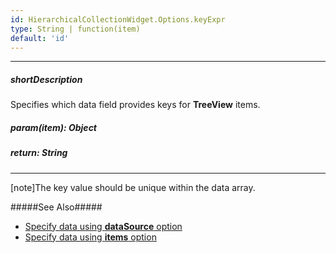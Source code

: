 ```yaml
---
id: HierarchicalCollectionWidget.Options.keyExpr
type: String | function(item)
default: 'id'
---
```

---
##### shortDescription
Specifies which data field provides keys for **TreeView** items.

##### param(item): Object
<!-- Description goes here -->

##### return: String
<!-- Description goes here -->

---
[note]The key value should be unique within the data array.

#####See Also#####
- [Specify data using **dataSource** option](/Documentation/ApiReference/UI_Widgets/dxTreeView/Configuration/#dataSource)
- [Specify data using **items** option](/Documentation/ApiReference/UI_Widgets/dxTreeView/Configuration/#items)